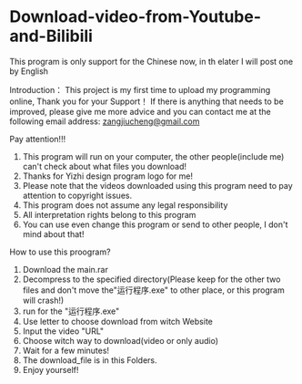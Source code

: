 # Download-video-from-Youtube-and-Bilibili
This program is only support for the Chinese now, in th elater I will post one by English

Introduction：
This project is my first time to upload my programming online, Thank you for your Support！
If there is anything that needs to be improved, please give me more advice and you can contact me at the following email address: zangjiucheng@gmail.com

Pay attention!!!
1. This program will run on your computer, the other people(include me) can't check about what files you download!
2. Thanks for Yizhi design program logo for me! 
3. Please note that the videos downloaded using this program need to pay attention to copyright issues.
4. This program does not assume any legal responsibility
5. All interpretation rights belong to this program
6. You can use even change this program or send to other people, I don't mind about that!


How to use this proogram?
1. Download the main.rar
2. Decompress to the specified directory(Please keep for the other two files and don't move the"运行程序.exe" to other place, or this program will crash!)
3. run for the "运行程序.exe"
4. Use letter to choose download from witch Website
5. Input the video "URL" 
6. Choose witch way to download(video or only audio)
7. Wait for a few minutes!
8. The download_file is in this Folders.
9. Enjoy yourself!
